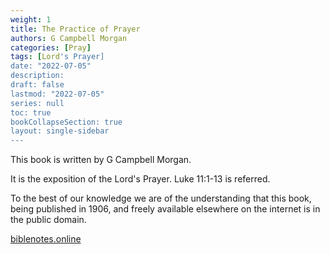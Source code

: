 ```yaml
---
weight: 1
title: The Practice of Prayer
authors: G Campbell Morgan
categories: [Pray]
tags: [Lord's Prayer]
date: "2022-07-05"
description: 
draft: false
lastmod: "2022-07-05"
series: null
toc: true
bookCollapseSection: true
layout: single-sidebar
---
```


This book is written by G Campbell Morgan.  

It is the exposition of the Lord's Prayer.  Luke 11:1-13 is referred.  

To the best of our knowledge we are of the understanding that this book, being published in 1906, and freely available elsewhere on the internet is in the public domain.

<a href = "https://biblenotes.online/resources/books/cmorgan_practiceofprayer.htm#1" target="_blank" rel="noopener noreferrer">biblenotes.online</a>





